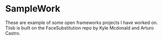 SampleWork
==========

These are example of some open frameworks projects I have worked on. Tiisb is built on the FaceSubstitution repo by Kyle Mcdonald and Arturo Castro.